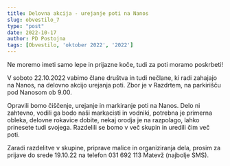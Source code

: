 ```yaml
---
title: Delovna akcija - urejanje poti na Nanos
slug: obvestilo_7
type: "post"
date: 2022-10-17
author: PD Postojna
tags: [Obvestilo, 'oktober 2022', '2022']
---
```


Ne moremo imeti samo lepe in prijazne koče, tudi za poti moramo poskrbeti!

V soboto 22.10.2022 vabimo člane društva in tudi nečlane, ki radi zahajajo na Nanos, na delovno akcijo urejanja poti.
Zbor je v Razdrtem, na parkirišču pod Nanosom ob 9.00.

Opravili bomo čiščenje, urejanje in markiranje poti na Nanos. Delo ni zahtevno, vodili ga bodo naši markacisti in vodniki, potrebna je primerna obleka, delovne rokavice dobite, nekaj orodja je na razpolago, lahko prinesete tudi svojega. Razdelili se bomo v več skupin in uredili čim več poti.

Zaradi razdelitve v skupine, priprave malice in organiziranja dela, prosim za prijave do srede 19.10.22 na telefon 031 692 113 Matevž (najbolje SMS).
